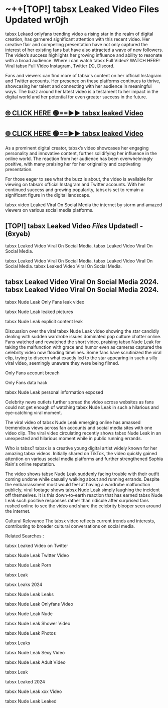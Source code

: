 # ~++[TOP!] tabsx Leaked Video Files Updated wr0jh

 tabsx Lekaed onlyfans trending video a rising star in the realm of digital creation, has garnered significant attention with this recent video. Her creative flair and compelling presentation have not only captured the interest of her existing fans but have also attracted a wave of new followers. The video’s success highlights her growing influence and ability to resonate with a broad audience.
Where i can watch  tabsx Full Video? WATCH HERE! Viral  tabsx Full Video Instagram, Twitter (X), Discord.


Fans and viewers can find more of  tabsx's content on her official Instagram and Twitter accounts. Her presence on these platforms continues to thrive, showcasing her talent and connecting with her audience in meaningful ways. The buzz around her latest video is a testament to her impact in the digital world and her potential for even greater success in the future.


## [🌐 CLICK HERE 🟢==►►  tabsx leaked Video ](https://onlyclips.site?title=tabsx&ref=git)

## [🌐 CLICK HERE 🟢==►►  tabsx leaked Video ](https://onlyclips.site?title=tabsx&ref=git)


As a prominent digital creator,  tabsx’s video showcases her engaging personality and innovative content, further solidifying her influence in the online world. The reaction from her audience has been overwhelmingly positive, with many praising her for her originality and captivating presentation.

For those eager to see what the buzz is about, the video is available for viewing on  tabsx’s official Instagram and Twitter accounts. With her continued success and growing popularity,  tabsx is set to remain a significant figure in the digital landscape.


  tabsx video Leaked Viral On Social Media the internet by storm and amazed viewers on various social media platforms.


## [TOP!]  tabsx Leaked Video *Files* Updated! - (6xyeb) 

 tabsx Leaked Video Viral On Social Media. tabsx Leaked Video Viral On Social Media.

 tabsx Leaked Video Viral On Social Media. tabsx Leaked Video Viral On Social Media. tabsx Leaked Video Viral On Social Media.


##  tabsx Leaked Video Viral On Social Media 2024. tabsx Leaked Video Viral On Social Media 2024.
 tabsx Nude Leak Only Fans leak video

 tabsx Nude Leak leaked pictures

 tabsx Nude Leak explicit content leak

Discussion over the viral  tabsx Nude Leak video showing the star candidly dealing with sudden wardrobe issues dominated pop culture chatter online. Fans watched and rewatched the short video, praising  tabsx Nude Leak for taking the malfunction with grace and humor even as cameras captured the celebrity video now flooding timelines. Some fans have scrutinized the viral clip, trying to discern what exactly led to the star appearing in such a silly viral video, seemingly unaware they were being filmed.


Only Fans account breach

Only Fans data hack

 tabsx Nude Leak personal information exposed

Celebrity news outlets further spread the video across websites as fans could not get enough of watching  tabsx Nude Leak in such a hilarious and eye-catching viral moment.


The viral video of  tabsx Nude Leak emerging online has amassed tremendous views across fan accounts and social media sites with one video clip. The viral video circulating recently shows  tabsx Nude Leak in an unexpected and hilarious moment while in public running errands.


Who is  tabsx?  tabsx is a creative young digital artist widely known for her amazing  tabsx videos. Initially shared on TikTok, the video quickly gained attention on various social media platforms and further strengthened Sophia Rain's online reputation.

The video shows  tabsx Nude Leak suddenly facing trouble with their outfit coming undone while casually walking about and running errands. Despite the embarrassment most would feel at having a wardrobe malfunction publicly, viral footage shows  tabsx Nude Leak simply laughing the incident off themselves. It is this down-to-earth reaction that has earned  tabsx Nude Leak such positive responses rather than ridicule after surprised fans rushed online to see the video and share the celebrity blooper seen around the internet.

Cultural Relevance The  tabsx video reflects current trends and interests, contributing to broader cultural conversations on social media.

Related Searches :

 tabsx Leaked Video on Twitter

 tabsx Nude Leak Twitter Video

 tabsx Nude Leak Porn

 tabsx Leak 

 tabsx Leaks 2024

 tabsx Nude Leak Leaks

 tabsx Nude Leak Onlyfans Video

 tabsx Nude Leak Nude

 tabsx Nude Leak Shower Video

 tabsx Nude Leak Photos

 tabsx Leaks

 tabsx Nude Leak Sexy Video

 tabsx Nude Leak Adult Video

 tabsx Leak

 tabsx Leaked 2024

 tabsx Nude Leak xxx Video

 tabsx Nude Leak Leaked